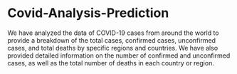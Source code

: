 # Covid-Analysis-Prediction

We have analyzed the data of COVID-19 cases from around the world to provide a breakdown of the total cases, confirmed cases, unconfirmed cases, and total deaths by specific regions and countries. We have also provided detailed information on the number of confirmed and unconfirmed cases, as well as the total number of deaths in each country or region.
